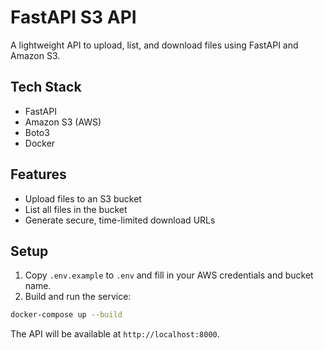 # FastAPI S3 API

A lightweight API to upload, list, and download files using FastAPI and Amazon S3.

## Tech Stack
- FastAPI
- Amazon S3 (AWS)
- Boto3
- Docker

## Features
- Upload files to an S3 bucket
- List all files in the bucket
- Generate secure, time-limited download URLs

## Setup
1. Copy `.env.example` to `.env` and fill in your AWS credentials and bucket name.
2. Build and run the service:

```bash
docker-compose up --build
```

The API will be available at `http://localhost:8000`. 